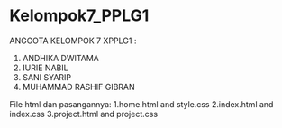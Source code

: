 # Kelompok7_PPLG1
ANGGOTA KELOMPOK 7 XPPLG1 :
1. ANDHIKA DWITAMA
2. IURIE NABIL
3. SANI SYARIP
4. MUHAMMAD RASHIF GIBRAN

File html dan pasangannya:
1.home.html and style.css
2.index.html and index.css
3.project.html and project.css
